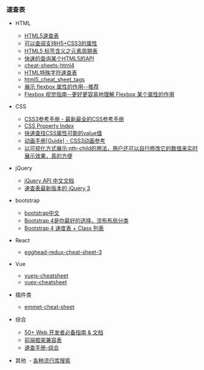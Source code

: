 ### 速查表

- HTML

  - [HTML5速查表](http://www.jb51.net/shouce/jquery1.82/html5.html)
  - [可以查阅支持H5+CSS3的属性](http://caniuse.com/#search=canvas)
  - [HTML5 标签含义之元素周期表](http://www.html5star.com/manual/html5label-meaning/)
  - [快速的查询某个HTML5的API](http://html5index.org/)
  - [cheat-sheets-html4](https://www.cheatography.com/davechild/cheat-sheets/html4/)
  - [HTML特殊字符速查表](https://www.cheatography.com/davechild/cheat-sheets/html-character-entities/)
  - [html5_cheat_sheet_tags](http://www.inmotionhosting.com/img/infographics/html5_cheat_sheet_tags.png)
  - [展示 flexbox 属性的作用--推荐](http://jonibologna.com/content/images/flexboxsheet.pdf)
  - [Flexbox 视觉指南--更好更容易地理解 Flexbox 某个属性的作用](https://demos.scotch.io/visual-guide-to-css3-flexbox-flexbox-playground/demos/)
  
- CSS

  - [CSS3参考手册 - 最新最全的CSS参考手册](http://www.css88.com/book/css/)
  - [CSS Property Index](http://www.blooberry.com/indexdot/css/propindex/all.htm)
  - [快速查找CSS属性可能的value值](http://cssvalues.com/)
  - [动画手册[Guide] - CSS3动画参考](http://isux.tencent.com/css3/index.html)
  - [以可视化方式展示:nth-child的用法，用户还可以自行修改它的数值来实时展示效果，真的方便](http://lukyvj.github.io/family.scss/)
  
- jQuery

  - [jQuery API 中文文档](http://www.css88.com/jqapi-1.9/)
  - [速查表最新版本的 jQuery 3](http://lab.abhinayrathore.com/jquery-cheatsheet/)
  
- bootstrap
  - [bootstrap中文](http://www.bootcss.com/)
  - [Bootstrap 4是你最好的选择，流布布局分类](https://hackerthemes.com/bootstrap-cheatsheet/)
  - [Bootstrap 4 速度表 + Class 列表](https://bootstrapcreative.com/resources/bootstrap-4-css-classes-index/)

- React
  - [egghead-redux-cheat-sheet-3](https://github.com/linkmesrl/react-journey-2016/blob/master/resources/egghead-redux-cheat-sheet-3-2-1.pdf)

- Vue
  - [vuejs-cheatsheet](https://vuejs-tips.github.io/cheatsheet/)
  - [vuex-cheatsheet](https://vuejs-tips.github.io/vuex-cheatsheet/)

- 插件类

  - [emmet-cheat-sheet](http://docs.emmet.io/cheat-sheet/)
  
- 综合

  - [50+ Web 开发者必备指南 & 文档](https://xituqu.com/364.html)
  - [前端框架兼容表](http://usablica.github.io/front-end-frameworks/compare.html)
  - [速查手册-综合](https://devhints.io/)

- 其他
  - [各种流行库搜索](http://microjs.com/)
